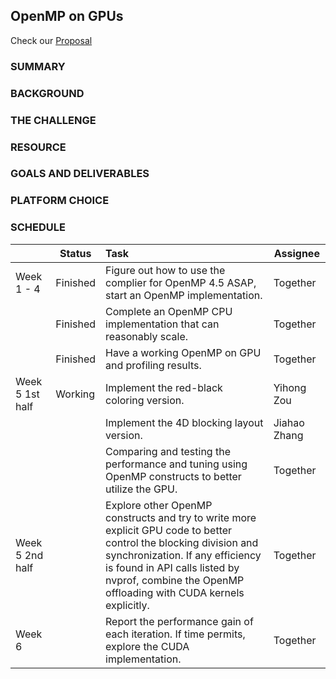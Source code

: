 ## OpenMP on GPUs

Check our [Proposal](https://docs.google.com/document/d/1ODHGpVbE_Mi9GmfAOWPZITt7Ah6zEe7cmiYSFjAQUw0/edit?ts=5fa34986#)

### SUMMARY

### BACKGROUND

### THE CHALLENGE

### RESOURCE

### GOALS AND DELIVERABLES

### PLATFORM CHOICE

### SCHEDULE

|  | Status | Task | Assignee |
| --- | --- | :-- | --- |
| Week 1 - 4 | Finished | Figure out how to use the complier for OpenMP 4.5 ASAP, start an OpenMP implementation. | Together |
| | Finished | Complete an OpenMP CPU implementation that can reasonably scale. | Together |
| | Finished | Have a working OpenMP on GPU and profiling results. | Together |
| Week 5 1st half | Working | Implement the red-black coloring version. | Yihong Zou |
| | | Implement the 4D blocking layout version. | Jiahao Zhang |
| | | Comparing and testing the performance and tuning using OpenMP constructs to better utilize the GPU. | Together |
| Week 5 2nd half |  | Explore other OpenMP constructs and try to write more explicit GPU code to better control the blocking division and synchronization. If any efficiency is found in API calls listed by nvprof, combine the OpenMP offloading with CUDA kernels explicitly. | Together |
| Week 6 |  | Report the performance gain of each iteration. If time permits, explore the CUDA implementation. | Together |
